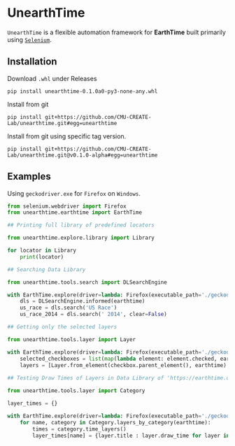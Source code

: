 # UnearthTime

`UnearthTime` is a flexible automation framework for **EarthTime** built primarily using [`Selenium`](https://selenium-python.readthedocs.io/).

## Installation

Download `.whl` under Releases

```
pip install unearthtime-0.1.0a0-py3-none-any.whl
```

Install from git

```
pip install git+https://github.com/CMU-CREATE-Lab/unearthtime.git#egg=unearthtime
```

Install from git using specific tag version.

```
pip install git+https://github.com/CMU-CREATE-Lab/unearthtime.git@v0.1.0-alpha#egg=unearthtime
```
 
## Examples

Using `geckodriver.exe` for `Firefox` on `Windows`.

```py
from selenium.webdriver import Firefox
from unearthtime.earthtime import EarthTime

## Printing full library of predefined locators

from unearthtime.explore.library import Library

for locator in Library
    print(locator)

## Searching Data Library

from unearthtime.tools.search import DLSearchEngine

with EarthTime.explore(driver=lambda: Firefox(executable_path='./geckodriver.exe')) as earthtime:
    dls = DLSearchEngine.informed(earthtime)
    us_race = dls.search('US Race')
    us_race_2014 = dls.search(' 2014', clear=False)

## Getting only the selected layers

from unearthtime.tools.layer import Layer

with EarthTime.explore(driver=lambda: Firefox(executable_path='./geckodriver.exe')) as earthtime:
    selected_checkboxes = list(map(lambda element: element.checked, earthtime.pull('DataLibraryCheckboxes', forced=True)))
    layers = [Layer.from_element(checkbox.parent_element(), earthtime) for checkbox in selected_checkboxes)]  
    
## Testing Draw Times of Layers in Data Library of 'https://earthtime.org/explore'

from unearthtime.tools.layer import Category

layer_times = {}

with EarthTime.explore(driver=lambda: Firefox(executable_path='./geckodriver.exe')) as earthtime:
    for name, category in Category.layers_by_category(earthtime):
        times = category.time_layers()
        layer_times[name] = {layer.title : layer.draw_time for layer in times if layer.draw_time > 0}

```
        
     
     
     
     
     
     
     
    
    
